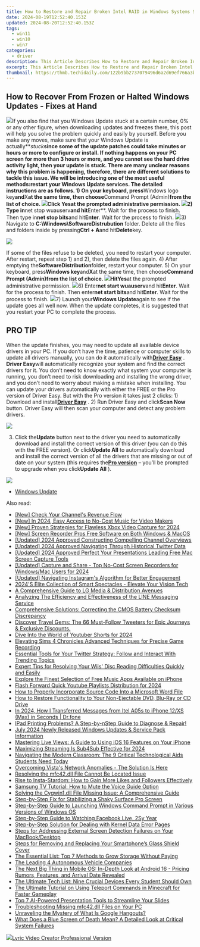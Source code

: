 ```yaml
---
title: How to Restore and Repair Broken Intel RAID in Windows Systems Successfully
date: 2024-08-19T12:52:40.153Z
updated: 2024-08-20T12:52:40.153Z
tags:
  - win11
  - win10
  - win7
categories:
  - driver
description: This Article Describes How to Restore and Repair Broken Intel RAID in Windows Systems Successfully
excerpt: This Article Describes How to Restore and Repair Broken Intel RAID in Windows Systems Successfully
thumbnail: https://thmb.techidaily.com/122b9bb2737079496d6a2d69ef766a3b3b8a091bd4f5906c27990e96a64caabf.jpg
---
```


## How to Recover From Frozen or Halted Windows Updates - Fixes at Hand

![](https://images.drivereasy.com/wp-content/uploads/2016/12/img_58589dd357321-600x383.jpg)If you also find that you Windows Update stuck at a certain number, 0% or any other figure, when downloading updates and freezes there, this post will help you solve the problem quickly and easily by yourself. Before you make any moves, make sure that your Windows Update is actually**_stuck_**since some of the update patches could take minutes or hours or more to configure or install. If nothing happens on your PC screen for more than 3 hours or more, and you cannot see the hard drive activity light, then your update is stuck. There are many unclear reasons why this problem is happening, therefore, there are different solutions to tackle this issue. We will be introducing one of the most useful methods:**restart your Windows Update services**. The detailed instructions are as follows. 1) On your keyboard, press**Windows logo key**and**X**at the same time, then choose**Command Prompt (Admin)**from the list of choice. ![](https://images.drivereasy.com/wp-content/uploads/2016/12/img_5858a50df1ba3.png)Click **Yes**at the prompted administrative permission. ![](https://images.drivereasy.com/wp-content/uploads/2016/12/img_5858a5562d15c.jpg)2) Type in**net stop wuauserv**and hit**Enter**. Wait for the process to finish. Then type in**net stop bits**and hit**Enter**. Wait for the process to finish. ![](https://images.drivereasy.com/wp-content/uploads/2016/12/img_5858a5f42a47f.jpg)3) Navigate to **C:\\Windows\\SoftwareDistrubution** folder. Delete all the files and folders inside by pressing**Ctrl + A**and hit**Delete**key.

![](https://images.drivereasy.com/wp-content/uploads/2016/12/img_5858a7e8c397c.jpg)

If some of the files refuse to be deleted, you need to restart your computer. After restart, repeat step 1) and 2), then delete the files again. 4) After emptying the**SoftwareDistribution**folder, restart your computer. 5) On your keyboard, press**Windows key**and**X**at the same time, then choose**Command Prompt (Admin)**from the list of choice. ![](https://images.drivereasy.com/wp-content/uploads/2016/12/img_5858a50df1ba3.png)Hit**Yes**at the prompted administrative permission. ![](https://images.drivereasy.com/wp-content/uploads/2016/12/img_5858a5562d15c.jpg)6) Enter**net start wuauserv**and hit**Enter**. Wait for the process to finish. Then enter**net start bits**and hit**Enter**. Wait for the process to finish. ![](https://images.drivereasy.com/wp-content/uploads/2016/12/img_5858a8c92cd6b.jpg)7) Launch your**Windows Update**again to see if the update goes all well now. When the update completes, it is suggested that you restart your PC to complete the process.

## **PRO TIP**

When the update finishes, you may need to update all available device drivers in your PC.  If you don’t have the time, patience or computer skills to update all drivers manually, you can do it automatically with[**Driver Easy**](https://tools.techidaily.com/drivereasy/download/) . **Driver Easy**will automatically recognize your system and find the correct drivers for it. You don’t need to know exactly what system your computer is running, you don’t need to risk downloading and installing the wrong driver, and you don’t need to worry about making a mistake when installing. You can update your drivers automatically with either the FREE or the Pro version of Driver Easy. But with the Pro version it takes just 2 clicks: 1) Download and install[**Driver Easy**](https://tools.techidaily.com/drivereasy/download/) .  2) Run Driver Easy and click**Scan Now** button. Driver Easy will then scan your computer and detect any problem drivers.

![](https://images.drivereasy.com/wp-content/uploads/2017/07/img_5959b3141ff9a.png)

 3) Click the**Update** button next to the driver you need to automatically download and install the correct version of this driver (you can do this with the FREE version).  Or click**Update All** to automatically download and install the correct version of all the drivers that are missing or out of date on your system (this requires the[**Pro version**](https://tools.techidaily.com/drivereasy/download/) – you’ll be prompted to upgrade when you click**Update All** ).

![](https://images.drivereasy.com/wp-content/uploads/2017/07/img_5959b3351e9ca.jpg)

* [Windows Update](https://tools.techidaily.com/drivereasy/download/)

<ins class="adsbygoogle"
     style="display:block"
     data-ad-format="autorelaxed"
     data-ad-client="ca-pub-7571918770474297"
     data-ad-slot="1223367746"></ins>



<ins class="adsbygoogle"
     style="display:block"
     data-ad-client="ca-pub-7571918770474297"
     data-ad-slot="8358498916"
     data-ad-format="auto"
     data-full-width-responsive="true"></ins>

<span class="atpl-alsoreadstyle">Also read:</span>
<div><ul>
<li><a href="https://youtube-tips.techidaily.com/heck-your-channels-revenue-flow/"><u>[New] Check Your Channel's Revenue Flow</u></a></li>
<li><a href="https://youtube-data.techidaily.com/n-2024-easy-access-to-no-cost-music-for-video-makers/"><u>[New] In 2024, Easy Access to No-Cost Music for Video Makers</u></a></li>
<li><a href="https://screen-capture.techidaily.com/new-proven-strategies-for-flawless-xbox-video-capture-for-2024/"><u>[New] Proven Strategies for Flawless Xbox Video Capture for 2024</u></a></li>
<li><a href="https://desktop-recording.techidaily.com/new-screen-recorder-pros-free-software-on-both-windows-and-macos/"><u>[New] Screen Recorder Pros  Free Software on Both Windows & MacOS</u></a></li>
<li><a href="https://facebook-record-videos.techidaily.com/updated-2024-approved-constructing-compelling-channel-overviews/"><u>[Updated] 2024 Approved  Constructing Compelling Channel Overviews</u></a></li>
<li><a href="https://twitter-videos.techidaily.com/updated-2024-approved-navigating-through-historical-twitter-data/"><u>[Updated] 2024 Approved  Navigating Through Historical Twitter Data</u></a></li>
<li><a href="https://screen-sharing-recording.techidaily.com/updated-2024-approved-perfect-your-presentations-leading-free-mac-screen-capture-tools/"><u>[Updated] 2024 Approved  Perfect Your Presentations  Leading Free Mac Screen Capture Tools</u></a></li>
<li><a href="https://video-screen-grab.techidaily.com/updated-capture-and-share-top-no-cost-screen-recorders-for-windowsmac-users-for-2024/"><u>[Updated] Capture and Share - Top No-Cost Screen Recorders for Windows/Mac Users for 2024</u></a></li>
<li><a href="https://instagram-video-files.techidaily.com/updated-navigating-instagrams-algorithm-for-better-engagement/"><u>[Updated] Navigating Instagram's Algorithm for Better Engagement</u></a></li>
<li><a href="https://tech-recovery.techidaily.com/1722850826505-2024s-elite-collection-of-smart-spectacles-elevate-your-vision-tech/"><u>2024'S Elite Collection of Smart Spectacles - Elevate Your Vision Tech</u></a></li>
<li><a href="https://tech-recovery.techidaily.com/a-comprehensive-guide-to-lg-media-and-distribution-avenues/"><u>A Comprehensive Guide to LG Media & Distribution Avenues</u></a></li>
<li><a href="https://tech-recovery.techidaily.com/analyzing-the-efficiency-and-effectiveness-of-the-line-messaging-service/"><u>Analyzing The Efficiency and Effectiveness of the LINE Messaging Service</u></a></li>
<li><a href="https://tech-recovery.techidaily.com/comprehensive-solutions-correcting-the-cmos-battery-checksum-discrepancy/"><u>Comprehensive Solutions: Correcting the CMOS Battery Checksum Discrepancy</u></a></li>
<li><a href="https://tech-recovery.techidaily.com/discover-travel-gems-the-66-must-follow-tweeters-for-epic-journeys-and-exclusive-discounts/"><u>Discover Travel Gems: The 66 Must-Follow Tweeters for Epic Journeys & Exclusive Discounts.</u></a></li>
<li><a href="https://youtube-clips.techidaily.com/dive-into-the-world-of-youtuber-shorts-for-2024/"><u>Dive Into the World of Youtuber Shorts for 2024</u></a></li>
<li><a href="https://video-capture.techidaily.com/elevating-sims-4-chronicles-advanced-techniques-for-precise-game-recording/"><u>Elevating Sims 4 Chronicles  Advanced Techniques for Precise Game Recording</u></a></li>
<li><a href="https://tech-recovery.techidaily.com/essential-tools-for-your-twitter-strategy-follow-and-interact-with-trending-topics/"><u>Essential Tools for Your Twitter Strategy: Follow and Interact With Trending Topics</u></a></li>
<li><a href="https://tech-recovery.techidaily.com/expert-tips-for-resolving-your-wiis-disc-reading-difficulties-quickly-and-easily/"><u>Expert Tips for Resolving Your Wiis' Disc Reading Difficulties Quickly and Easily</u></a></li>
<li><a href="https://tech-recovery.techidaily.com/explore-the-finest-selection-of-free-music-apps-available-on-iphone/"><u>Explore the Finest Selection of Free Music Apps Available on iPhone</u></a></li>
<li><a href="https://youtube-sure.techidaily.com/-forward-quick-youtube-playlists-distribution-for-2024/"><u>Flash Forward  Quick Youtube Playlists Distribution for 2024</u></a></li>
<li><a href="https://tech-recovery.techidaily.com/how-to-properly-incorporate-source-code-into-a-microsoft-word-file/"><u>How to Properly Incorporate Source Code Into a Microsoft Word File</u></a></li>
<li><a href="https://tech-recovery.techidaily.com/how-to-restore-functionality-to-your-non-ejectable-dvd-blu-ray-or-cd-drive/"><u>How to Restore Functionality to Your Non-Ejectable DVD, Blu-Ray or CD Drive</u></a></li>
<li><a href="https://android-transfer.techidaily.com/in-2024-how-i-transferred-messages-from-itel-a05s-to-iphone-12xs-max-in-seconds-drfone-by-drfone-transfer-from-android-transfer-from-android/"><u>In 2024, How I Transferred Messages from Itel A05s to iPhone 12/XS (Max) in Seconds | Dr.fone</u></a></li>
<li><a href="https://tech-recovery.techidaily.com/1722878440801-ipad-printing-problems-a-step-by-nstep-guide-to-diagnose-and-repair/"><u>IPad Printing Problems? A Step-by-nStep Guide to Diagnose & Repair!</u></a></li>
<li><a href="https://tech-recovery.techidaily.com/july-2024-newly-released-windows-updates-and-service-pack-information/"><u>July 2024 Newly Released Windows Updates & Service Pack Information</u></a></li>
<li><a href="https://tech-recovery.techidaily.com/mastering-live-views-a-guide-to-using-ios-16-features-on-your-iphone/"><u>Mastering Live Views: A Guide to Using iOS 16 Features on Your iPhone</u></a></li>
<li><a href="https://youtube-stream.techidaily.com/maximizing-streaming-is-sub4sub-effective-for-2024/"><u>Maximizing Streaming  Is Sub4Sub Effective for 2024</u></a></li>
<li><a href="https://tech-recovery.techidaily.com/navigating-the-modern-classroom-the-9-critical-technological-aids-students-need-today/"><u>Navigating the Modern Classroom: The 9 Critical Technological Aids Students Need Today</u></a></li>
<li><a href="https://driver-install.techidaily.com/1720062941587-overcoming-vistas-network-anomalies-the-solution-is-here/"><u>Overcoming Vista's Network Anomalies - The Solution Is Here</u></a></li>
<li><a href="https://tech-recovery.techidaily.com/resolving-the-mfc42dll-file-cannot-be-located-issue/"><u>Resolving the mfc42.dll File Cannot Be Located Issue</u></a></li>
<li><a href="https://tech-recovery.techidaily.com/rise-to-insta-stardom-how-to-gain-more-likes-and-followers-effectively/"><u>Rise to Insta-Stardom: How to Gain More Likes and Followers Effectively</u></a></li>
<li><a href="https://tech-recovery.techidaily.com/samsung-tv-tutorial-how-to-mute-the-voice-guide-option/"><u>Samsung TV Tutorial: How to Mute the Voice Guide Option</u></a></li>
<li><a href="https://tech-recovery.techidaily.com/solving-the-cygwin1dll-file-missing-issue-a-comprehensive-guide/"><u>Solving the Cygwin1.dll File Missing Issue: A Comprehensive Guide</u></a></li>
<li><a href="https://tech-recovery.techidaily.com/step-by-step-fix-for-stabilizing-a-shaky-surface-pro-screen/"><u>Step-by-Step Fix for Stabilizing a Shaky Surface Pro Screen</u></a></li>
<li><a href="https://tech-recovery.techidaily.com/step-by-step-guide-to-launching-windows-command-prompt-in-various-versions-of-windows-os/"><u>Step-by-Step Guide to Launching Windows Command Prompt in Various Versions of Windows OS</u></a></li>
<li><a href="https://facebook-clips.techidaily.com/step-by-step-guide-to-watching-facebook-live-2sy-year/"><u>Step-by-Step Guide to Watching Facebook Live, 2Sy Year</u></a></li>
<li><a href="https://tech-recovery.techidaily.com/step-by-step-solution-for-dealing-with-kernel-data-error-pages/"><u>Step-by-Step Solution for Dealing with Kernel Data Error Pages</u></a></li>
<li><a href="https://tech-recovery.techidaily.com/steps-for-addressing-external-screen-detection-failures-on-your-macbookdesktop/"><u>Steps for Addressing External Screen Detection Failures on Your MacBook/Desktop</u></a></li>
<li><a href="https://tech-recovery.techidaily.com/steps-for-removing-and-replacing-your-smartphones-glass-shield-cover/"><u>Steps for Removing and Replacing Your Smartphone’s Glass Shield Cover</u></a></li>
<li><a href="https://win11-tips.techidaily.com/the-essential-list-top-7-methods-to-grow-storage-without-paying/"><u>The Essential List: Top 7 Methods to Grow Storage Without Paying</u></a></li>
<li><a href="https://tech-recovery.techidaily.com/the-leading-4-autonomous-vehicle-companies/"><u>The Leading 4 Autonomous Vehicle Companies</u></a></li>
<li><a href="https://tech-recovery.techidaily.com/the-next-big-thing-in-mobile-os-in-depth-look-at-android-16-pricing-rumors-features-and-arrival-date-revealed/"><u>The Next Big Thing in Mobile OS: In-Depth Look at Android 16 - Pricing Rumors, Features, and Arrival Date Revealed</u></a></li>
<li><a href="https://tech-recovery.techidaily.com/the-ultimate-tech-list-nine-crucial-devices-every-student-should-own/"><u>The Ultimate Tech List: Nine Crucial Devices Every Student Should Own</u></a></li>
<li><a href="https://tech-recovery.techidaily.com/the-ultimate-tutorial-on-using-teleport-commands-in-minecraft-for-faster-gameplay/"><u>The Ultimate Tutorial on Using Teleport Commands in Minecraft for Faster Gameplay</u></a></li>
<li><a href="https://tech-hub.techidaily.com/top-7-ai-powered-presentation-tools-to-streamline-your-slides/"><u>Top 7 AI-Powered Presentation Tools to Streamline Your Slides</u></a></li>
<li><a href="https://tech-recovery.techidaily.com/troubleshooting-missing-mfc42dll-files-on-your-pc/"><u>Troubleshooting Missing mfc42.dll Files on Your PC</u></a></li>
<li><a href="https://tech-recovery.techidaily.com/unraveling-the-mystery-of-what-is-google-hangouts/"><u>Unraveling the Mystery of What Is Google Hangouts?</u></a></li>
<li><a href="https://tech-recovery.techidaily.com/what-does-a-blue-screen-of-death-mean-a-detailed-look-at-critical-system-failures/"><u>What Does a Blue Screen of Death Mean? A Detailed Look at Critical System Failures</u></a></li>
</ul></div>

<!-- affiliate ads begin -->
<a href="https://secure.2checkout.com/order/checkout.php?PRODS=11224199&QTY=1&AFFILIATE=108875&CART=1"><img src="https://secure.avangate.com/images/merchant/e09fdffe648a30658a9657bbed7b2388/products/copy_boxshot_lyricvideo.png" border="0">Lyric Video Creator Professional Version</a>
<!-- affiliate ads end -->